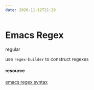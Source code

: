 ```yaml
---
date: 2020-11-12T21:29
---
```


# Emacs Regex
regular <ff0a4d8a>


use `regex-builder` to construct regexes


#### resource
[emacs regex syntax](http://ergoemacs.org/emacs/emacs_regex.html)
